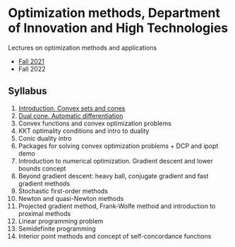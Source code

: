 # Optimization methods, Department of Innovation and High Technologies
Lectures on optimization methods and applications

- [Fall 2021](./Fall2021)
- Fall 2022

## Syllabus

1. [Introduction. Convex sets and cones](./Fall2022/01-IntroConvSets/lecture1.pdf)
2. [Dual cone. Automatic differentiation](./Fall2022/02-DualConesAutodiff/lecture2.pdf)
3. Convex functions and convex optimization problems
4. KKT optimality conditions and intro to duality
5. Conic duality intro
6. Packages for solving convex optimization problems + DCP and ipopt demo
7. Introduction to numerical optimization. Gradient descent and lower bounds concept
8. Beyond gradient descent: heavy ball, conjugate gradient and fast gradient methods
9. Stochastic first-order methods
10. Newton and quasi-Newton methods
11. Projected gradient method, Frank-Wolfe method and introduction to proximal methods
12. Linear programming problem
13. Semidefinite programming
14. Interior point methods and concept of self-concordance functions 
